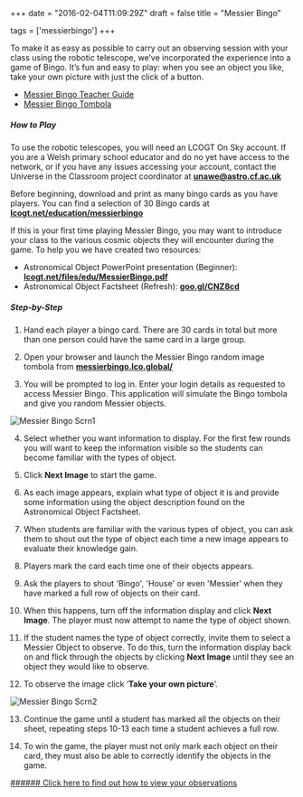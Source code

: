 +++
date = "2016-02-04T11:09:29Z"
draft = false
title = "Messier Bingo"

tags = ['messierbingo']
+++

To make it as easy as possible to carry out an observing session with your class using the robotic telescope, we’ve incorporated the experience into a game of Bingo. It’s fun and easy to play: when you see an object you like, take your own picture with just the click of a button.

- [Messier Bingo Teacher Guide](https://drive.google.com/file/d/0B42a91Be7891cW1nOHZUejZnNTg/view?usp=sharing)
- [Messier Bingo Tombola](https://messierbingo.lco.global/)

##### How to Play
 
To use the robotic telescopes, you will need an LCOGT On Sky account. If you are a Welsh primary school educator and do no yet have access to the network, or if you have any issues accessing your account, contact the Universe in the Classroom project coordinator at [**unawe@astro.cf.ac.uk**](mailto:unawe@astro.cf.ac.uk)

Before beginning, download and print as many bingo cards as you have players. You can find a selection of 30 Bingo cards at [**lcogt.net/education/messierbingo**](lcogt.net/education/messierbingo)

If this is your first time playing Messier Bingo, you may want to introduce your class to the various cosmic objects they will encounter during the game. To help you we have created two resources:

- Astronomical Object PowerPoint presentation (Beginner):
	[**lcogt.net/files/edu/MessierBingo.pdf**](http://lcogt.net/files/edu/MessierBingo.pdf)
- Astronomical Object Factsheet (Refresh): [**goo.gl/CNZ8cd**](https://goo.gl/CNZ8cd)

##### Step-by-Step

1) Hand each player a bingo card. There are 30 cards in total but more than one person could have the same card in a large group.

2) Open your browser and launch the Messier Bingo random image tombola from [**messierbingo.lco.global/**](https://messierbingo.lco.global/)

3) You will be prompted to log in. Enter your login details as requested to access Messier Bingo. This application will simulate the Bingo tombola and give you random Messier objects.

![Messier Bingo Scrn1](/images/messierbingo-scrn1.jpg/)

4) Select whether you want information to display. For the first few rounds you will want to keep the information visible so the students can become familiar with the types of object.

5) Click **Next Image** to start the game. 

6) As each image appears, explain what type of object it is and provide some information using the object description found on the Astronomical Object Factsheet. 

7) When students are familiar with the various types of object, you can ask them to shout out the type of object each time a new image appears to evaluate their knowledge gain.

8) Players mark the card each time one of their objects appears. 

9) Ask the players to shout 'Bingo', 'House' or even 'Messier' when they have marked a full row of objects on their card. 

10) When this happens, turn off the information display and click **Next Image**. The player must now attempt to name the type of object shown.

11) If the student names the type of object correctly, invite them to select a Messier Object to observe. To do this, turn the information display back on and flick through the objects by clicking **Next Image** until they see an object they would like to observe. 

12) To observe the image click ‘**Take your own picture**’. 

![Messier Bingo Scrn2](/images/messierbingo-scrn2.jpg)

13) Continue the game until a student has marked all the objects on their sheet, repeating steps 10-13 each time a student achieves a full row.

14) To win the game, the player must not only mark each object on their card, they must also be able to correctly identify the objects in the game. 

[###### Click here to find out how to view your observations](https://www.youtube.com/watch?v=HaXoNYErMCg)